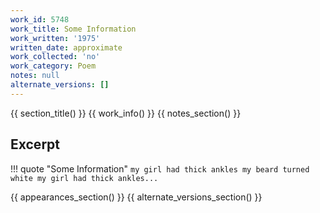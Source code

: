 ```yaml
---
work_id: 5748
work_title: Some Information
work_written: '1975'
written_date: approximate
work_collected: 'no'
work_category: Poem
notes: null
alternate_versions: []
---
```


{{ section_title() }}
{{ work_info() }}
{{ notes_section() }}
## Excerpt
!!! quote "Some Information"
    ```
    my girl had thick ankles
    my beard turned
    white
    my girl had thick ankles...
    ```

{{ appearances_section() }}
{{ alternate_versions_section() }}